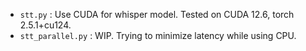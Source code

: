 - `stt.py` : Use CUDA for whisper model. Tested on CUDA 12.6, torch 2.5.1+cu124.
- `stt_parallel.py` : WIP. Trying to minimize latency while using CPU. 